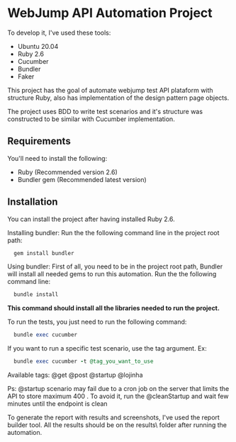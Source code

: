 # WebJump API Automation Project

To develop it, I've used these tools:

- Ubuntu 20.04
- Ruby 2.6
- Cucumber
- Bundler
- Faker

This project has the goal of automate webjump test API plataform with structure Ruby, also has
implementation of the design pattern page objects.

The project uses BDD to write test scenarios and it's structure was constructed to be similar with Cucumber implementation.

## Requirements

You'll need to install the following:

- Ruby (Recommended version 2.6)
- Bundler gem (Recommended latest version)

## Installation

You can install the project after having installed Ruby 2.6.

Installing bundler:
Run the the following command line in the project root path:

```Ruby
  gem install bundler
```

Using bundler:
First of all, you need to be in the project root path,
Bundler will install all needed gems to run this automation.
Run the the following command line:

```Ruby
  bundle install
```

**This command should install all the libraries needed to run the project.**

To run the tests, you just need to run the following command:

```Ruby
  bundle exec cucumber
```

If you want to run a specific test scenario, use the tag argument.
Ex:

```Ruby
  bundle exec cucumber -t @tag_you_want_to_use
```

Available tags:
@get
@post
@startup
@lojinha

Ps: @startup scenario may fail due to a cron job on the server that limits the API to store maximum 400 . To avoid it, run the @cleanStartup and wait few minutes until the endpoint is clean

To generate the report with results and screenshots, I've used the report builder tool.
All the results should be on the results\ folder after running the automation.
